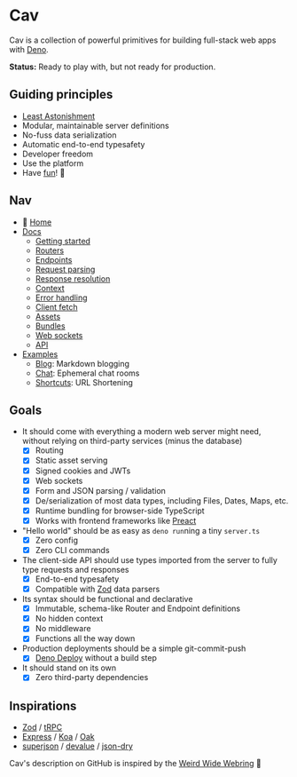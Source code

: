 # Cav

Cav is a collection of powerful primitives for building full-stack web apps with
[Deno](https://deno.land).

**Status:** Ready to play with, but not ready for production.

## Guiding principles

- [Least
  Astonishment](https://en.wikipedia.org/wiki/Principle_of_least_astonishment)
- Modular, maintainable server definitions
- No-fuss data serialization
- Automatic end-to-end typesafety
- Developer freedom
- Use the platform
- Have [fun](https://www.youtube.com/watch?v=g_y15ozNchY)! 🌈

## Nav

- 📍 [Home](.)
- [Docs](./docs/README.md)
  - [Getting started](./docs/getting-started.md)
  - [Routers](./docs/routers.md)
  - [Endpoints](./docs/endpoints.md)
  - [Request parsing](./docs/request-parsing.md)
  - [Response resolution](./docs/response-resolution.md)
  - [Context](./docs/context.md)
  - [Error handling](./docs/error-handling.md)
  - [Client fetch](./docs/client-fetch.md)
  - [Assets](./docs/assets.md)
  - [Bundles](./docs/bundles.md)
  - [Web sockets](./docs/web-sockets.md)
  - [API](./docs/api.md)
- [Examples](./examples/README.md)
  - [Blog](./examples/blog): Markdown blogging
  - [Chat](./examples/chat): Ephemeral chat rooms
  - [Shortcuts](./examples/shortcuts): URL Shortening

## Goals

- It should come with everything a modern web server might need, without relying
  on third-party services (minus the database)
  - [x] Routing
  - [x] Static asset serving
  - [x] Signed cookies and JWTs
  - [x] Web sockets
  - [x] Form and JSON parsing / validation
  - [x] De/serialization of most data types, including Files, Dates, Maps, etc.
  - [x] Runtime bundling for browser-side TypeScript
  - [x] Works with frontend frameworks like [Preact](https://preactjs.com)
- "Hello world" should be as easy as `deno run`ning a tiny `server.ts`
  - [x] Zero config
  - [x] Zero CLI commands
- The client-side API should use types imported from the server to fully type
  requests and responses
  - [x] End-to-end typesafety
  - [x] Compatible with [Zod](https://github.com/colinhacks/zod) data parsers
- Its syntax should be functional and declarative
  - [x] Immutable, schema-like Router and Endpoint definitions
  - [x] No hidden context
  - [x] No middleware
  - [x] Functions all the way down
- Production deployments should be a simple git-commit-push
  - [x] [Deno Deploy](https://deno.com) without a build step
- It should stand on its own
  - [x] Zero third-party dependencies

## Inspirations

- [Zod](https://github.com/colinhacks/zod) / [tRPC](https://trpc.io)
- [Express](https://expressjs.com/) / [Koa](https://koajs.com/) /
  [Oak](https://oakserver.github.io/oak/)
- [superjson](https://github.com/blitz-js/superjson) /
  [devalue](https://github.com/Rich-Harris/devalue) /
  [json-dry](https://github.com/11ways/json-dry)

Cav's description on GitHub is inspired by the [Weird Wide
Webring](https://weirdwidewebring.net) 🤙